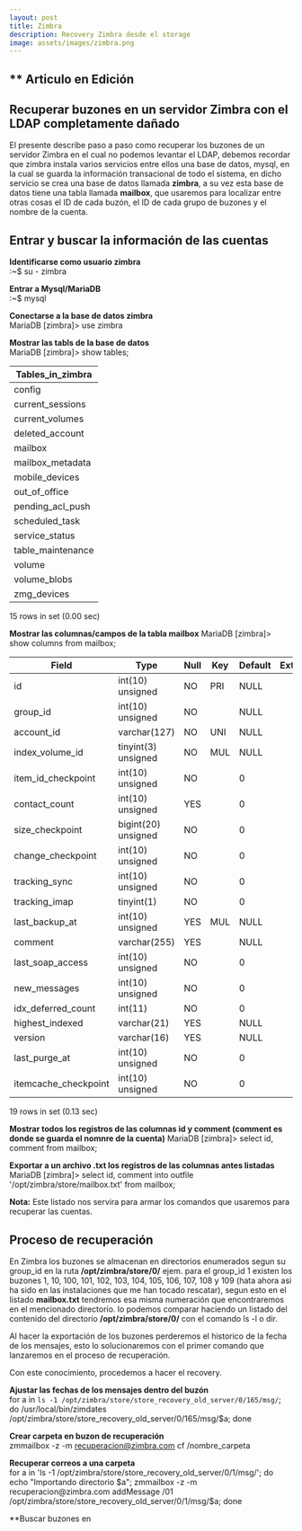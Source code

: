 ```yaml
---
layout: post
title: Zimbra
description: Recovery Zimbra desde el storage
image: assets/images/zimbra.png
---
```

## ** Articulo en Edición ##
## Recuperar buzones en un servidor Zimbra con el LDAP completamente dañado ##  
El presente describe paso a paso como recuperar los buzones de un servidor Zimbra en el cual no podemos levantar el LDAP, debemos recordar que zimbra instala varios servicios entre ellos una base de datos, mysql, en la cual se guarda la información transacional de todo el sistema, en dicho servicio se crea una base de datos llamada **zimbra**, a su vez esta base de datos tiene una tabla llamada **mailbox**, que usaremos para localizar entre otras cosas el ID de cada buzón, el ID de cada grupo de buzones y el nombre de la cuenta.  

## Entrar y buscar la información de las cuentas ##  
**Identificarse como usuario zimbra**  
:~$ su - zimbra  

**Entrar a Mysql/MariaDB**  
:~$ mysql  

**Conectarse a la base de datos zimbra**  
MariaDB [zimbra]> use zimbra  

**Mostrar las tabls de la base de datos**  
MariaDB [zimbra]> show tables;  

| Tables_in_zimbra  |
|-------------------|
| config            |
| current_sessions  |
| current_volumes   |
| deleted_account   |
| mailbox           |
| mailbox_metadata  |
| mobile_devices    |
| out_of_office     |
| pending_acl_push  |
| scheduled_task    |
| service_status    |
| table_maintenance |
| volume            |
| volume_blobs      |
| zmg_devices       |
15 rows in set (0.00 sec)  

**Mostrar las columnas/campos de la tabla mailbox**
MariaDB [zimbra]> show columns from mailbox;

| Field                | Type                | Null | Key | Default | Extra |
|----------------------|---------------------|------|-----|---------|-------|
| id                   | int(10) unsigned    | NO   | PRI | NULL    |       |
| group_id             | int(10) unsigned    | NO   |     | NULL    |       |
| account_id           | varchar(127)        | NO   | UNI | NULL    |       |
| index_volume_id      | tinyint(3) unsigned | NO   | MUL | NULL    |       |
| item_id_checkpoint   | int(10) unsigned    | NO   |     | 0       |       |
| contact_count        | int(10) unsigned    | YES  |     | 0       |       |
| size_checkpoint      | bigint(20) unsigned | NO   |     | 0       |       |
| change_checkpoint    | int(10) unsigned    | NO   |     | 0       |       |
| tracking_sync        | int(10) unsigned    | NO   |     | 0       |       |
| tracking_imap        | tinyint(1)          | NO   |     | 0       |       |
| last_backup_at       | int(10) unsigned    | YES  | MUL | NULL    |       |
| comment              | varchar(255)        | YES  |     | NULL    |       |
| last_soap_access     | int(10) unsigned    | NO   |     | 0       |       |
| new_messages         | int(10) unsigned    | NO   |     | 0       |       |
| idx_deferred_count   | int(11)             | NO   |     | 0       |       |
| highest_indexed      | varchar(21)         | YES  |     | NULL    |       |
| version              | varchar(16)         | YES  |     | NULL    |       |
| last_purge_at        | int(10) unsigned    | NO   |     | 0       |       |
| itemcache_checkpoint | int(10) unsigned    | NO   |     | 0       |       |
19 rows in set (0.13 sec)

**Mostrar todos los registros de las columnas id y comment (comment es donde se guarda el nomnre de la cuenta)**
MariaDB [zimbra]> select id, comment from mailbox;

**Exportar a un archivo .txt los registros de las columnas antes listadas**
MariaDB [zimbra]> select id, comment into outfile '/opt/zimbra/store/mailbox.txt' from mailbox;

**Nota:**
Este listado nos servira para armar los comandos que usaremos para recuperar las cuentas.

## Proceso de recuperación ##
En Zimbra los buzones se almacenan en directorios enumerados segun su group_id en la ruta **/opt/zimbra/store/0/** ejem. para el group_id 1 existen los buzones 1, 10, 100, 101, 102, 103, 104, 105, 106, 107, 108 y 109 (hata ahora asi ha sido en las instalaciones que me han tocado rescatar), segun esto en el listado **mailbox.txt** tendremos esa misma numeración  que encontraremos en el mencionado directorio. lo podemos comparar haciendo un listado del contenido del directorio **/opt/zimbra/store/0/** con el comando ls -l o dir.

Al hacer la exportación de los buzones perderemos el historico de la fecha de los mensajes, esto lo solucionaremos con el primer comando que lanzaremos en el proceso de recuperación.

Con este conocimiento, procedemos a hacer el recovery.

**Ajustar las fechas de los mensajes dentro del buzón**  
for a in `ls -1 /opt/zimbra/store/store_recovery_old_server/0/165/msg/`; do /usr/local/bin/zimdates /opt/zimbra/store/store_recovery_old_server/0/165/msg/$a; done  

**Crear carpeta en buzon de recuperación**  
zmmailbox -z -m recuperacion@zimbra.com cf /nombre_carpeta

**Recuperar correos a una carpeta**  
for a in 'ls -1 /opt/zimbra/store/store_recovery_old_server/0/1/msg/'; do echo "Importando directorio $a"; zmmailbox -z -m recuperacion@zimbra.com addMessage /01 /opt/zimbra/store/store_recovery_old_server/0/1/msg/$a; done

**Buscar buzones en 
